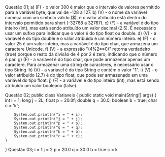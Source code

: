 Questão 01;
a) (F) - o valor 300 é maior que o intervalo de valores permitido para a variável byte, que vai de -128 a 127.
b) (V) - o nome da variável começa com um símbolo válido ($), e o valor atribuído está dentro do intervalo permitido para short (-32768 a 32767).
c) (F) - a variável é do tipo inteiro (int), mas está sendo atribuído um valor decimal (2.5). É necessário usar um sufixo para indicar que o valor é do tipo float ou double.
d) (V) - a variável é do tipo double e o valor atribuído é um número inteiro.
e) (F) - o valor 25 é um valor inteiro, mas a variável é do tipo char, que armazena um caractere Unicode.
f) (V) - a expressão "(4%2==0)" retorna verdadeiro (true) porque o resto da divisão de 4 por 2 é zero, indicando que o número é par.
g) (F) - a variável é do tipo char, que pode armazenar apenas um caractere. Para armazenar uma string de caracteres, é necessário usar o tipo String.
h) (V) - a variável é do tipo String e contém o valor "1".
i) (V) - o valor atribuído (2.7) é do tipo float, que pode ser armazenado em uma variável do tipo float.
j) (F) - a variável é do tipo inteiro (int), mas está sendo atribuído um valor booleano (false).

Questão 02;
public class Variaveis {
    public static void main(String[] args) {
        int i = 1;
        long j = 2L;
        float p = 20.0f;
        double q = 30.0;
        boolean b = true;
        char c = 'k';

        System.out.println("i = " + i);
        System.out.println("j = " + j);
        System.out.println("p = " + p);
        System.out.println("q = " + q);
        System.out.println("b = " + b);
        System.out.println("c = " + c);
    }
}
Questão 03;
i = 1
j = 2
p = 20.0
q = 30.0
b = true
c = k
